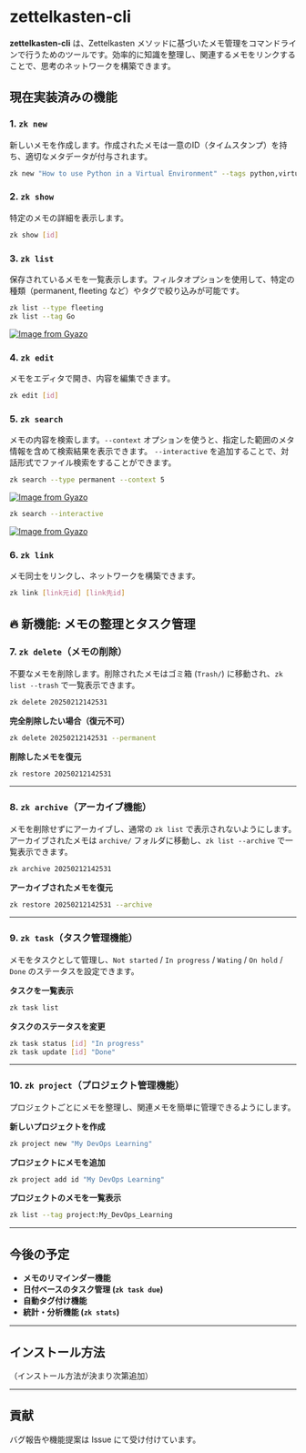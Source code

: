 # zettelkasten-cli

**zettelkasten-cli** は、Zettelkasten メソッドに基づいたメモ管理をコマンドラインで行うためのツールです。効率的に知識を整理し、関連するメモをリンクすることで、思考のネットワークを構築できます。

## 現在実装済みの機能

### 1. `zk new`
新しいメモを作成します。作成されたメモは一意のID（タイムスタンプ）を持ち、適切なメタデータが付与されます。

```sh
zk new "How to use Python in a Virtual Environment" --tags python,virtual-env
```

### 2. `zk show`
特定のメモの詳細を表示します。

```sh
zk show [id]
```

### 3. `zk list`
保存されているメモを一覧表示します。フィルタオプションを使用して、特定の種類（permanent, fleeting など）やタグで絞り込みが可能です。

```sh
zk list --type fleeting
zk list --tag Go
```
[![Image from Gyazo](https://i.gyazo.com/312c59c747b580254621c9f590d68fa8.png)](https://gyazo.com/312c59c747b580254621c9f590d68fa8)


### 4. `zk edit`
メモをエディタで開き、内容を編集できます。

```sh
zk edit [id]
```

### 5. `zk search`
メモの内容を検索します。`--context` オプションを使うと、指定した範囲のメタ情報を含めて検索結果を表示できます。
`--interactive` を追加することで、対話形式でファイル検索をすることができます。

```sh
zk search --type permanent --context 5
```
[![Image from Gyazo](https://i.gyazo.com/80f1085b56d9e6682af7e24c4cd1bbd9.png)](https://gyazo.com/80f1085b56d9e6682af7e24c4cd1bbd9)

```sh
zk search --interactive
```
[![Image from Gyazo](https://i.gyazo.com/59e6deccaf586bb5156bb6ab5599c6d3.png)](https://gyazo.com/59e6deccaf586bb5156bb6ab5599c6d3)


### 6. `zk link`
メモ同士をリンクし、ネットワークを構築できます。

```sh
zk link [link元id] [link先id]
```

## 🔥 **新機能: メモの整理とタスク管理**
### **7. `zk delete`（メモの削除）**
不要なメモを削除します。削除されたメモはゴミ箱 (`Trash/`) に移動され、`zk list --trash` で一覧表示できます。

```sh
zk delete 20250212142531
```

**完全削除したい場合（復元不可）**
```sh
zk delete 20250212142531 --permanent
```

**削除したメモを復元**
```sh
zk restore 20250212142531
```

---

### **8. `zk archive`（アーカイブ機能）**
メモを削除せずにアーカイブし、通常の `zk list` で表示されないようにします。  
アーカイブされたメモは `archive/` フォルダに移動し、`zk list --archive` で一覧表示できます。

```sh
zk archive 20250212142531
```

**アーカイブされたメモを復元**
```sh
zk restore 20250212142531 --archive
```

---

### **9. `zk task`（タスク管理機能）**
メモをタスクとして管理し、`Not started` / `In progress` / `Wating` / `On hold` / `Done` のステータスを設定できます。

**タスクを一覧表示**
```sh
zk task list
```

**タスクのステータスを変更**
```sh
zk task status [id] "In progress"
zk task update [id] "Done"
```

---

### **10. `zk project`（プロジェクト管理機能）**
プロジェクトごとにメモを整理し、関連メモを簡単に管理できるようにします。

**新しいプロジェクトを作成**
```sh
zk project new "My DevOps Learning"
```

**プロジェクトにメモを追加**
```sh
zk project add id "My DevOps Learning"
```

**プロジェクトのメモを一覧表示**
```sh
zk list --tag project:My_DevOps_Learning
```

---

## **今後の予定**
- **メモのリマインダー機能**
- **日付ベースのタスク管理 (`zk task due`)**
- **自動タグ付け機能**
- **統計・分析機能 (`zk stats`)**

---

## **インストール方法**
（インストール方法が決まり次第追加）

---

## **貢献**
バグ報告や機能提案は Issue にて受け付けています。
